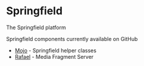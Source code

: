 Springfield
===========

The Springfield platform

Springfield components currently available on GitHub

* [Mojo](../../../Mojo) - Springfield helper classes
* [Rafael](../../../Rafael) - Media Fragment Server

